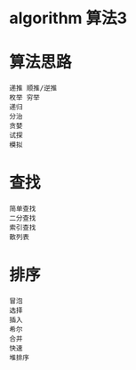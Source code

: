 # algorithm 算法3

# 算法思路

```
递推 顺推/逆推
枚举 穷举
递归
分治
贪婪
试探
模拟
```

# 查找

```
简单查找
二分查找
索引查找
散列表
```

# 排序

```
冒泡
选择
插入
希尔
合并
快速
堆排序
```